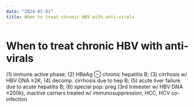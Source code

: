```yaml
---
date: "2024-01-01"
title: When to treat chronic HBV with anti-virals
---
```


# When to treat chronic HBV with anti-virals

 (1) immune active phase; (2) HBeAg ⊖ chronic hepatitis B; (3) cirrhosis w/ HBV DNA ≥2K; (4) decomp. cirrhosis due to hep B; (5) acute liver failure due to acute hepatitis B; (6) special pop: preg (3rd trimester w/ HBV DNA ≥200k), inactive carriers treated w/ immunosuppression, HCC, HCV co-infection
